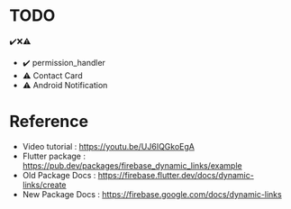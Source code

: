 # TODO
✔️❌⚠️

- ✔️ permission_handler 
- ⚠️ Contact Card
- ⚠️ Android Notification 

# Reference
- Video tutorial : https://youtu.be/UJ6IQGkoEgA
- Flutter package : https://pub.dev/packages/firebase_dynamic_links/example 
- Old Package Docs : https://firebase.flutter.dev/docs/dynamic-links/create
- New Package Docs : https://firebase.google.com/docs/dynamic-links

